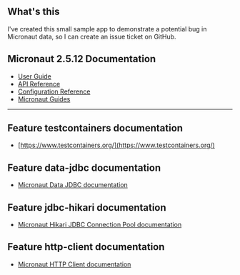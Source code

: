 ## What's this
I've created this small sample app to demonstrate a potential bug in Micronaut data,
so I can create an issue ticket on GitHub.



## Micronaut 2.5.12 Documentation

- [User Guide](https://docs.micronaut.io/2.5.12/guide/index.html)
- [API Reference](https://docs.micronaut.io/2.5.12/api/index.html)
- [Configuration Reference](https://docs.micronaut.io/2.5.12/guide/configurationreference.html)
- [Micronaut Guides](https://guides.micronaut.io/index.html)
---

## Feature testcontainers documentation

- [https://www.testcontainers.org/](https://www.testcontainers.org/)

## Feature data-jdbc documentation

- [Micronaut Data JDBC documentation](https://micronaut-projects.github.io/micronaut-data/latest/guide/index.html#jdbc)

## Feature jdbc-hikari documentation

- [Micronaut Hikari JDBC Connection Pool documentation](https://micronaut-projects.github.io/micronaut-sql/latest/guide/index.html#jdbc)

## Feature http-client documentation

- [Micronaut HTTP Client documentation](https://docs.micronaut.io/latest/guide/index.html#httpClient)

